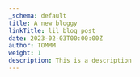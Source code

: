 ```yaml
---
_schema: default
title: A new bloggy
linkTitle: lil blog post
date: 2023-02-03T00:00:00Z
author: TOMMM
weight: 1
description: This is a description
---
```

